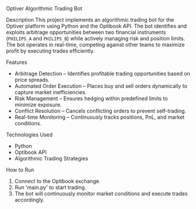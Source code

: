 
Optiver Algorithmic Trading Bot

Description 
This project implements an algorithmic trading bot for the Optiver platform using Python and the Optibook API.
The bot identifies and exploits arbitrage opportunities between two financial instruments (`PHILIPS_A` and `PHILIPS_B`) while actively managing risk and position limits.  
The bot operates in real-time, competing against other teams to maximize profit by executing trades efficiently.

Features
- Arbitrage Detection – Identifies profitable trading opportunities based on price spreads.  
- Automated Order Execution – Places buy and sell orders dynamically to capture market inefficiencies.  
- Risk Management – Ensures hedging within predefined limits to minimize exposure.  
- Conflict Resolution – Cancels conflicting orders to prevent self-trading.  
- Real-time Monitoring – Continuously tracks positions, PnL, and market conditions.  

Technologies Used  
- Python
- Optibook API  
- Algorithmic Trading Strategies  

How to Run
1. Connect to the Optibook exchange.  
2. Run 'main.py' to start trading.  
3. The bot will continuously monitor market conditions and execute trades accordingly.  

